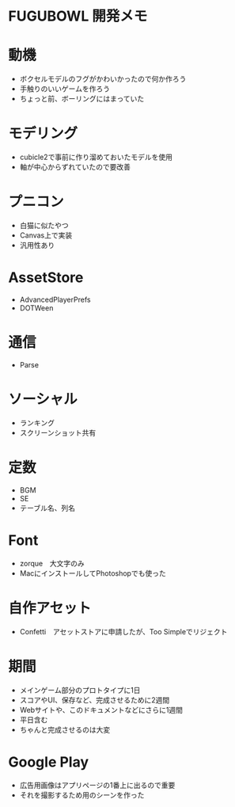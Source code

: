 # FUGUBOWL 開発メモ

# 動機
* ボクセルモデルのフグがかわいかったので何か作ろう
* 手触りのいいゲームを作ろう
* ちょっと前、ボーリングにはまっていた

# モデリング
* cubicle2で事前に作り溜めておいたモデルを使用
* 軸が中心からずれていたので要改善

# プニコン
* 白猫に似たやつ
* Canvas上で実装
* 汎用性あり

# AssetStore

* AdvancedPlayerPrefs 
* DOTWeen

# 通信
* Parse

# ソーシャル
* ランキング
* スクリーンショット共有


# 定数
* BGM
* SE
* テーブル名、列名

# Font

* zorque　大文字のみ
* MacにインストールしてPhotoshopでも使った

# 自作アセット

* Confetti　アセットストアに申請したが、Too Simpleでリジェクト


# 期間
* メインゲーム部分のプロトタイプに1日
* スコアやUI、保存など、完成させるために2週間
* Webサイトや、このドキュメントなどにさらに1週間
* 平日含む
* ちゃんと完成させるのは大変

# Google Play

* 広告用画像はアプリページの1番上に出るので重要
* それを撮影するため用のシーンを作った